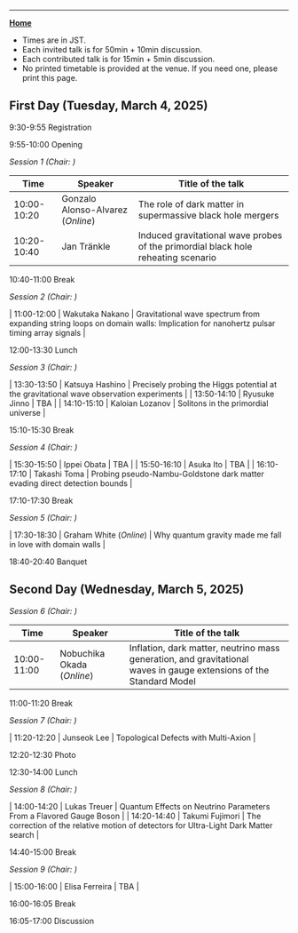 ---

[**Home**](index)

- Times are in JST. 
- Each invited talk is for 50min + 10min discussion. 
- Each contributed talk is for 15min + 5min discussion.
- No printed timetable is provided at the venue. If you need one, please print this page.
<!--- Both of them include time for questions and comments.-->

## First Day (Tuesday, March 4, 2025)

9:30-9:55 Registration

9:55-10:00 Opening

*Session 1 (Chair: )*

| Time | Speaker | Title of the talk |
|----|----|----|
| 10:00-10:20 | Gonzalo Alonso-Alvarez (*Online*) | The role of dark matter in supermassive black hole mergers |
| 10:20-10:40 | Jan Tränkle |  Induced gravitational wave probes of the primordial black hole reheating scenario  |

10:40-11:00    Break

*Session 2 (Chair: )*

| 11:00-12:00 | Wakutaka Nakano | Gravitational wave spectrum from expanding string loops on domain walls: Implication for nanohertz pulsar timing array signals |

12:00-13:30  Lunch

*Session 3 (Chair: )*

| 13:30-13:50 | Katsuya Hashino | Precisely probing the Higgs potential at the gravitational wave observation experiments |
| 13:50-14:10 | Ryusuke Jinno | TBA |
| 14:10-15:10 | Kaloian Lozanov | Solitons in the primordial universe |

15:10-15:30 Break

*Session 4 (Chair: )*

| 15:30-15:50 | Ippei Obata | TBA |
| 15:50-16:10 | Asuka Ito | TBA |
| 16:10-17:10 | Takashi Toma | Probing pseudo-Nambu-Goldstone dark matter evading direct detection bounds |

17:10-17:30 Break

*Session 5 (Chair: )*

| 17:30-18:30 | Graham White (*Online*) | Why quantum gravity made me fall in love with domain walls |

18:40-20:40 Banquet

## Second Day (Wednesday, March 5, 2025)

*Session 6 (Chair: )*

| Time | Speaker | Title of the talk |
|----|----|----|
| 10:00-11:00 | Nobuchika Okada (*Online*) | Inflation, dark matter, neutrino mass generation, and gravitational waves in gauge extensions of the Standard Model |

11:00-11:20 Break

*Session 7 (Chair: )*

| 11:20-12:20 | Junseok Lee | Topological Defects with Multi-Axion |

12:20-12:30 Photo

12:30-14:00 Lunch

*Session 8 (Chair: )*

| 14:00-14:20 | Lukas Treuer | Quantum Effects on Neutrino Parameters From a Flavored Gauge Boson |
| 14:20-14:40 | Takumi Fujimori | The correction of the relative motion of detectors for Ultra-Light Dark Matter search |

14:40-15:00 Break

*Session 9 (Chair: )*

| 15:00-16:00 | Elisa Ferreira | TBA |

16:00-16:05 Break

16:05-17:00 Discussion






